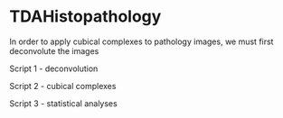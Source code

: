 # TDAHistopathology

In order to apply cubical complexes to pathology images, we must first deconvolute the images


Script 1 - deconvolution

Script 2 - cubical complexes

Script 3 - statistical analyses 
